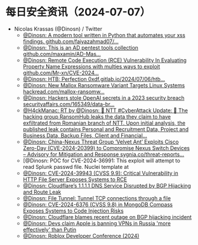 # 每日安全资讯（2024-07-07）

- Nicolas Krassas (@Dinosn) / Twitter
  - [@Dinosn: A modern tool written in Python that automates your xss findings. github.com/faiyazahmad07/…](https://twitter.com/Dinosn/status/1809628228450959776)
  - [@Dinosn: This is an AD pentest tools collection github.com/maxamin/AD-Mas…](https://twitter.com/Dinosn/status/1809625128507932708)
  - [@Dinosn: Remote Code Execution (RCE) Vulnerability In Evaluating Property Name Expressions with multies ways to exploit github.com/Mr-xn/CVE-2024…](https://twitter.com/Dinosn/status/1809610345109156091)
  - [@Dinosn: HTB: Perfection 0xdf.gitlab.io/2024/07/06/htb…](https://twitter.com/Dinosn/status/1809610077315244240)
  - [@Dinosn: New Mallox Ransomware Variant Targets Linux Systems hackread.com/mallox-ransomw…](https://twitter.com/Dinosn/status/1809597891259863500)
  - [@Dinosn: Hackers stole OpenAI secrets in a 2023 security breach securityaffairs.com/165349/data-br…](https://twitter.com/Dinosn/status/1809539375522361530)
  - [@H4ckManac: RT by @Dinosn: 🚨 NTT #CyberAttack Update: 🚨 The hacking group RansomHub leaks the data they claim to have exfiltrated from Romanian branch of NTT. Upon initial analysis, the published leak contains Personal and Recruitment Data, Project and Business Data, Backup Files, Client and Financial…](https://twitter.com/H4ckManac/status/1809469397058109863)
  - [@Dinosn: China-Nexus Threat Group ‘Velvet Ant’ Exploits Cisco Zero-Day (CVE-2024-20399) to Compromise Nexus Switch Devices – Advisory for Mitigation and Response sygnia.co/threat-reports…](https://twitter.com/Dinosn/status/1809447334125695008)
  - [@Dinosn: POC for CVE-2024-36991: This exploit will attempt to read Splunk passwd file. Nuclei template at [](https://twitter.com/Dinosn/status/1809445760531935592)
  - [@Dinosn: CVE-2024-39943 (CVSS 9.9): Critical Vulnerability in HTTP File Server Exposes Systems to RCE](https://twitter.com/Dinosn/status/1809422902376251747)
  - [@Dinosn: Cloudflare’s 1.1.1.1 DNS Service Disrupted by BGP Hijacking and Route Leak](https://twitter.com/Dinosn/status/1809422866196074717)
  - [@Dinosn: File Tunnel: Tunnel TCP connections through a file](https://twitter.com/Dinosn/status/1809422834424299792)
  - [@Dinosn: CVE-2024-6376 (CVSS 9.8) in MongoDB Compass Exposes Systems to Code Injection Risks](https://twitter.com/Dinosn/status/1809422786886091100)
  - [@Dinosn: Cloudflare blames recent outage on BGP hijacking incident](https://twitter.com/Dinosn/status/1809421525038076352)
  - [@Dinosn: Devs claim Apple is banning VPNs in Russia 'more effectively' than Putin](https://twitter.com/Dinosn/status/1809421489457742228)
  - [@Dinosn: Roblox Developer Conference (2024)](https://twitter.com/Dinosn/status/1809419804782002539)
